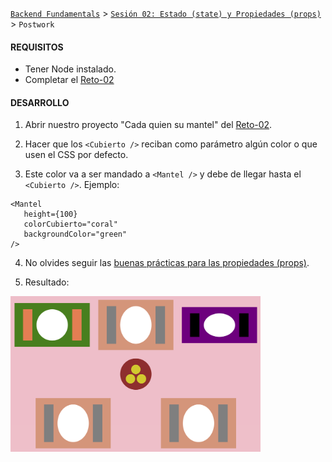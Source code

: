 [`Backend Fundamentals`](../../README.md) > [`Sesión 02: Estado (state) y Propiedades (props)`](../Readme.md) > `Postwork`

#### REQUISITOS
- Tener Node instalado.
- Completar el [Reto-02](../Reto-02)


#### DESARROLLO

1. Abrir nuestro proyecto "Cada quien su mantel" del [Reto-02](../Reto-02).

2. Hacer que los `<Cubierto />` reciban como parámetro algún color o que usen el CSS por defecto.

3. Este color va a ser mandado a `<Mantel />` y debe de llegar hasta el `<Cubierto />`. Ejemplo:
```
<Mantel
   height={100}
   colorCubierto="coral"
   backgroundColor="green"
/>
```

4. No olvides seguir las [buenas prácticas para las propiedades (props)](../../BuenasPracticas/PropTypes/Readme.md).

5. Resultado:
<img src="./public/resultado.png" width="400">
